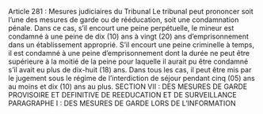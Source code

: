 Article 281 : Mesures judiciaires du Tribunal
Le tribunal peut prononcer soit l’une des mesures de garde ou de rééducation, soit une condamnation pénale.
Dans ce cas, s’il encourt une peine perpétuelle, le mineur est condamné à une peine de dix (10) ans à vingt (20) ans d’emprisonnement dans un établissement approprié.
S’il encourt une peine criminelle à temps, il est condamné à une peine d’emprisonnement dont la durée ne peut être supérieure à la moitié de la peine pour laquelle il aurait pu être condamné s’il avait eu plus de dix-huit (18) ans.
Dans tous les cas, il peut être mis par le jugement sous le régime de l’interdiction de séjour pendant cinq (05) ans au moins et dix (10) ans au plus.
SECTION VII : DES MESURES DE GARDE PROVISOIRE ET DEFINITIVE DE REEDUCATION ET DE SURVEILLANCE
PARAGRAPHE I : DES MESURES DE GARDE LORS DE L’INFORMATION